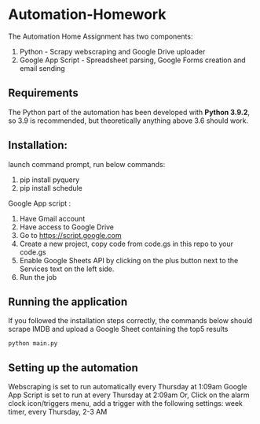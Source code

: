# Automation-Homework
The Automation Home Assignment has two components: 
1. Python - Scrapy webscraping and Google Drive uploader
2. Google App Script - Spreadsheet parsing, Google Forms creation and email sending

## Requirements
The Python part of the automation has been developed with **Python 3.9.2**, so 3.9 is recommended, but theoretically anything above 3.6 should work.

## Installation:
launch command prompt, run below commands:
1. pip install pyquery
2. pip install schedule


Google App script : 
1. Have Gmail account
2. Have access to Google Drive
3. Go to https://script.google.com
4. Create a new project, copy code from code.gs in this repo to your code.gs
5. Enable Google Sheets API by clicking on the plus button next to the Services text on the left side. 
6. Run the job
 
 
## Running the application
If you followed the installation steps correctly, the commands below should scrape IMDB and upload a Google Sheet containing the top5 results 

``` 
python main.py
```


## Setting up the automation
Webscraping is set to run automatically every Thursday at 1:09am
Google App Script is set to run at every Thursday at 2:09am
Or, Click on the alarm clock icon/triggers menu, add a trigger with the following settings: week timer, every Thursday, 2-3 AM
